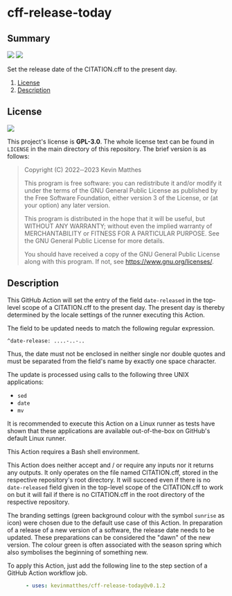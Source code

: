 <!---------------------- GNU General Public License 3.0 ------------------------
--                                                                            --
-- Copyright (C) 2022─2023 Kevin Matthes                                      --
--                                                                            --
-- This program is free software: you can redistribute it and/or modify       --
-- it under the terms of the GNU General Public License as published by       --
-- the Free Software Foundation, either version 3 of the License, or          --
-- (at your option) any later version.                                        --
--                                                                            --
-- This program is distributed in the hope that it will be useful,            --
-- but WITHOUT ANY WARRANTY; without even the implied warranty of             --
-- MERCHANTABILITY or FITNESS FOR A PARTICULAR PURPOSE.  See the              --
-- GNU General Public License for more details.                               --
--                                                                            --
-- You should have received a copy of the GNU General Public License          --
-- along with this program.  If not, see <https://www.gnu.org/licenses/>.     --
--                                                                            --
------------------------------------------------------------------------------->

<!------------------------------------------------------------------------------
--
--  AUTHOR      Kevin Matthes
--  BRIEF       Important information regarding this project.
--  COPYRIGHT   GPL-3.0
--  DATE        2022─2023
--  FILE        README.md
--  NOTE        See `LICENSE' for full license.
--
------------------------------------------------------------------------------->

# cff-release-today

## Summary

[![](https://github.com/kevinmatthes/cff-release-today/workflows/cffconvert/badge.svg)](https://github.com/kevinmatthes/cff-release-today/workflows/cffconvert)
[![](https://img.shields.io/github/license/kevinmatthes/cff-release-today)](https://github.com/kevinmatthes/cff-release-today)

Set the release date of the CITATION.cff to the present day.

1. [License](#license)
2. [Description](#description)

## License

[![](https://img.shields.io/github/license/kevinmatthes/cff-release-today)](https://github.com/kevinmatthes/cff-release-today)

This project's license is **GPL-3.0**.  The whole license text can be found in
`LICENSE` in the main directory of this repository.  The brief version is as
follows:

> Copyright (C) 2022─2023 Kevin Matthes
>
> This program is free software: you can redistribute it and/or modify
> it under the terms of the GNU General Public License as published by
> the Free Software Foundation, either version 3 of the License, or
> (at your option) any later version.
>
> This program is distributed in the hope that it will be useful,
> but WITHOUT ANY WARRANTY; without even the implied warranty of
> MERCHANTABILITY or FITNESS FOR A PARTICULAR PURPOSE.  See the
> GNU General Public License for more details.
>
> You should have received a copy of the GNU General Public License
> along with this program.  If not, see <https://www.gnu.org/licenses/>.

## Description

This GitHub Action will set the entry of the field `date-released` in the
top-level scope of a CITATION.cff to the present day.  The present day is
thereby determined by the locale settings of the runner executing this Action.

The field to be updated needs to match the following regular expression.

```
^date-release: ....-..-..
```

Thus, the date must not be enclosed in neither single nor double quotes and must
be separated from the field's name by exactly one space character.

The update is processed using calls to the following three UNIX applications:

- `sed`
- `date`
- `mv`

It is recommended to execute this Action on a Linux runner as tests have shown
that these applications are available out-of-the-box on GitHub's default Linux
runner.

This Action requires a Bash shell environment.

This Action does neither accept and / or require any inputs nor it returns any
outputs.  It only operates on the file named CITATION.cff, stored in the
respective repository's root directory.  It will succeed even if there is no
`date-released` field given in the top-level scope of the CITATION.cff to work
on but it will fail if there is no CITATION.cff in the root directory of the
respective repository.

The branding settings (green background colour with the symbol `sunrise` as
icon) were chosen due to the default use case of this Action.  In preparation of
a release of a new version of a software, the release date needs to be updated.
These preparations can be considered the "dawn" of the new version.  The colour
green is often associated with the season spring which also symbolises the
beginning of something new.

To apply this Action, just add the following line to the step section of a
GitHub Action workflow job.

```yaml
      - uses: kevinmatthes/cff-release-today@v0.1.2
```

<!----------------------------------------------------------------------------->
